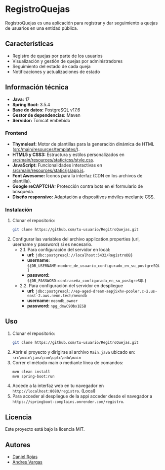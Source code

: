 ﻿# RegistroQuejas

RegistroQuejas es una aplicación para registrar y dar seguimiento a quejas de usuarios en una entidad pública.

## Características

- Registro de quejas por parte de los usuarios
- Visualización y gestión de quejas por administradores
- Seguimiento del estado de cada queja
- Notificaciones y actualizaciones de estado

## Información técnica

- **Java:** 17
- **Spring Boot:** 3.5.4
- **Base de datos:** PostgreSQL v17.6
- **Gestor de dependencias:** Maven
- **Servidor:** Tomcat embebido

### Frontend

- **Thymeleaf:** Motor de plantillas para la generación dinámica de HTML ([src/main/resources/templates/](src/main/resources/templates/)).
- **HTML5 y CSS3:** Estructura y estilos personalizados en [src/main/resources/static/css/style.css](src/main/resources/static/css/style.css).
- **JavaScript:** Funcionalidades interactivas en [src/main/resources/static/js/app.js](src/main/resources/static/js/app.js).
- **Font Awesome:** Íconos para la interfaz (CDN en los archivos de plantilla).
- **Google reCAPTCHA:** Protección contra bots en el formulario de búsqueda.
- **Diseño responsivo:** Adaptación a dispositivos móviles mediante CSS.

### Instalación

1. Clonar el repositorio:
   ```bash
   git clone https://github.com/tu-usuario/RegitroQuejas.git
   ```
2. Configurar las variables del archivo application.properties (url, username y password) si es necesario.
   + 2.1. Para configuración del servidor en local:
      + **url:** `jdbc:postgresql://localhost:5432/RegistroDB}`
      + **username:** `${DB_USERNAME:nombre_de_usuario_configurado_en_su_postgreSQL}`
      + **password:** `${DB_PASSWORD:contraseña_configurada_en_su_postgreSQL}`
   + 2.2. Para configuración del servidor en despliegue
      + **url:** `jdbc:postgresql://ep-aged-dream-aepj5xhv-pooler.c-2.us-east-2.aws.neon.tech/neondb`
      + **username:** `neondb_owner`
      + **password:** `npg_dmwC9Obx1ESB` 

## Uso

1. Clonar el repositorio:
   ```bash
   git clone https://github.com/tu-usuario/RegitroQuejas.git
   ```
2. Abrir el proyecto y dirigirse al archivo `Main.java` ubicado en: `src\main\java\com\uptc\edu\main`
3. Correr el método main o mediante línea de comandos: 
   ```bash
   mvn clean install
   mvn spring-boot:run
   ```
4. Accede a la interfaz web en tu navegador en `http://localhost:8080/registro`. (Local)
5. Para acceder al despliegue de la appi acceder desde el navegador a `https://springboot-complains.onrender.com/registro`.


## Licencia

Este proyecto está bajo la licencia MIT.

## Autores

- [Daniel Rojas](https://github.com/RojasD13)
- [Andres Vargas](https://github.com/andres-Vargas02)









